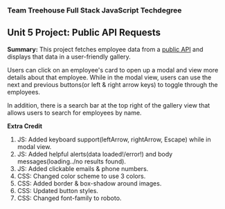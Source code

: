 ### Team Treehouse Full Stack JavaScript Techdegree

## Unit 5 Project: Public API Requests

**Summary:** This project fetches employee data from a [public API](https://randomuser.me/) and displays that data in a user-friendly gallery.  

Users can click on an employee's card to open up a modal and view more details about that employee. While in the modal view, users can use the next and previous buttons(or left & right arrow keys) to toggle through the employees. 

In addition, there is a search bar at the top right of the gallery view that allows users to search for employees by name.

**Extra Credit**

1. JS: Added keyboard support(leftArrow, rightArrow, Escape) while in modal view.
2. JS: Added helpful alerts(data loaded!/error!) and body messages(loading../no results found).
3. JS: Added clickable emails & phone numbers.
4. CSS: Changed color scheme to use 3 colors.
5. CSS: Added border & box-shadow around images.
6. CSS: Updated button styles.
7. CSS: Changed font-family to roboto.